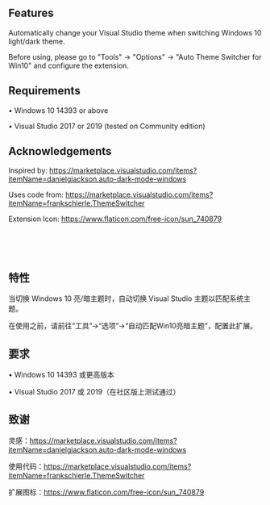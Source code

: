 ## Features

Automatically change your Visual Studio theme when switching Windows 10 light/dark theme.

Before using, please go to "Tools" → "Options" → "Auto Theme Switcher for Win10" and configure the extension.

## Requirements

• Windows 10 14393 or above

• Visual Studio 2017 or 2019 (tested on Community edition)

## Acknowledgements

Inspired by: https://marketplace.visualstudio.com/items?itemName=danielgjackson.auto-dark-mode-windows

Uses code from: https://marketplace.visualstudio.com/items?itemName=frankschierle.ThemeSwitcher

Extension Icon: https://www.flaticon.com/free-icon/sun_740879

&nbsp;

&nbsp;

## 特性

当切换 Windows 10 亮/暗主题时，自动切换 Visual Studio 主题以匹配系统主题。

在使用之前，请前往“工具”→“选项”→“自动匹配Win10亮暗主题”，配置此扩展。

## 要求

• Windows 10 14393 或更高版本

• Visual Studio 2017 或 2019（在社区版上测试通过）

## 致谢

灵感：https://marketplace.visualstudio.com/items?itemName=danielgjackson.auto-dark-mode-windows

使用代码：https://marketplace.visualstudio.com/items?itemName=frankschierle.ThemeSwitcher

扩展图标：https://www.flaticon.com/free-icon/sun_740879